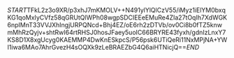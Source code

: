 $START$TFkL2z3o9XR/p3xhJ7mKMOLV++N491ylYlQlCzV55/iMyz1iElYM0bxqKG1qoMxIyCVfz58qGRUtQlWPh08wgpSDCIEEeEMuRe4ZIa27tOqIh7XdWGK6npIMnT33VVJXhIngjURPQNcd+Bhj4EZ/oE6rh2zDTVb/ov0Ci8b0fTZ5knwmMhRzQyjv+shtRwI64rtRHSJ0hosJFaey5uoIC66BRYRE43fyxh/gdnIzLnxY7KS8D1X8xgUcyg0KAEMMP4DwKnESkpcS/P56psk6UTiQeRi11NxMPjNA+YWI1iwa6MAo7AhrGvezH4sOQXk9zLeBRAEZbG4Q6aiHTNicjQ==$END$